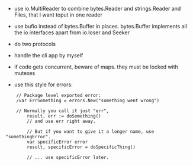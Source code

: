- use io.MultiReader to combine bytes.Reader and strings.Reader and Files,  that I want toput in one reader
- use bufio instead of bytes.Buffer in places. bytes.Buffer implements all the io interfaces apart from io.loser and Seeker
- do two protocols
- handle the cli app by myself
- if code gets concurrent, beware of maps. they must be locked with mutexes

- use this style for errors:
```
    // Package level exported error:
    /var ErrSomething = errors.New("something went wrong")

    // Normally you call it just "err",
        result, err := doSomething()
        // and use err right away.

        // But if you want to give it a longer name, use "somethingError".
        var specificError error
        result, specificError = doSpecificThing()

        // ... use specificError later.
```
